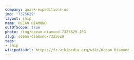 ```yaml
---
company: quark-expeditions-us
imo: '7325629'
layout: ship
name: OCEAN DIAMOND
outOfScope: true
photo: /img/ocean-diamond-7325629.JPG
slug: ocean-diamond-7325629
tags:
- ship
wikipediaUrl: https://fr.wikipedia.org/wiki/Ocean_Diamond
---
```

